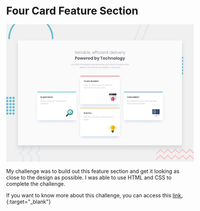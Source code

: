 # Four Card Feature Section

![](/design/desktop-preview.jpg)

My challenge was to build out this feature section and get it looking as close to the design as possible. I was able to use HTML and CSS to complete the challenge.

If you want to know more about this challenge, you can access this [link.](https://www.frontendmentor.io/challenges/four-card-feature-section-weK1eFYK){:target="_blank"}
